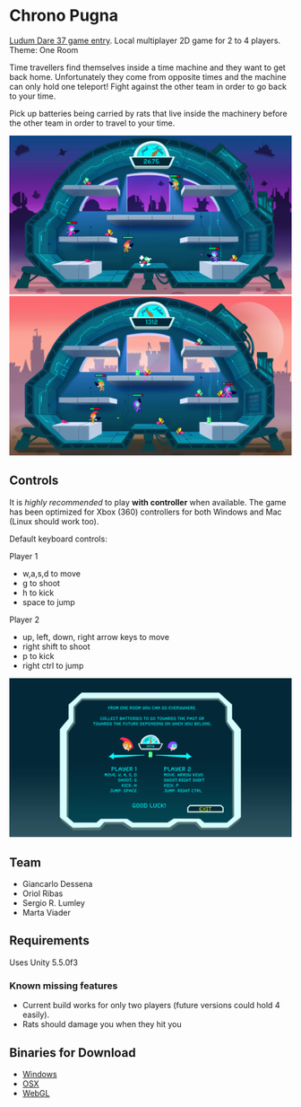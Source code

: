 # Chrono Pugna
[Ludum Dare 37 game entry](http://ludumdare.com/compo/ludum-dare-37/?action=preview&uid=113185). Local multiplayer 2D game for 2 to 4 players.
Theme: One Room

Time travellers find themselves inside a time machine and they want to get back home. Unfortunately they come from opposite times and the machine can only hold one teleport! Fight against the other team in order to go back to your time.

Pick up batteries being carried by rats that live inside the machinery before the other team in order to travel to your time.

![game1](Screenshots/in_game_future.png "Traveling to the future")
![game2](Screenshots/in_game_past.png "Traveling to the past")

## Controls

It is *highly recommended* to play **with controller** when available. The game has been optimized for Xbox (360) controllers for both Windows and Mac (Linux should work too).


Default keyboard controls:

Player 1
 - w,a,s,d to move
 - g to shoot
 - h to kick
 - space to jump

Player 2
 - up, left, down, right arrow keys to move 
 - right shift to shoot
 - p to kick
 - right ctrl to jump

 ![tutorial](Screenshots/tutorial.png "Tutorial control")

## Team
 - Giancarlo Dessena
 - Oriol Ribas
 - Sergio R. Lumley
 - Marta Viader

## Requirements
Uses Unity 5.5.0f3

### Known missing features
 - Current build works for only two players (future versions could hold 4 easily).
 - Rats should damage you when they hit you

## Binaries for Download
 - [Windows](ReleaseVersion/pugna_windows_1.0.0.zip)
 - [OSX](ReleaseVersion/pugna_1.0.0.zip)
 - [WebGL](https://pixelbumper.itch.io/chrono-pugna)
